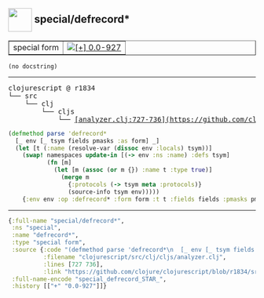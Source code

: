 ## <img width="48px" valign="middle" src="http://i.imgur.com/Hi20huC.png"> special/defrecord\*

 <table border="1">
<tr>
<td>special form</td>
<td><a href="https://github.com/cljsinfo/api-refs/tree/0.0-927"><img valign="middle" alt="[+] 0.0-927" src="https://img.shields.io/badge/+-0.0--927-lightgrey.svg"></a> </td>
</tr>
</table>

 <samp>
</samp>

```
(no docstring)
```

---

 <pre>
clojurescript @ r1834
└── src
    └── clj
        └── cljs
            └── <ins>[analyzer.clj:727-736](https://github.com/clojure/clojurescript/blob/r1834/src/clj/cljs/analyzer.clj#L727-L736)</ins>
</pre>

```clj
(defmethod parse 'defrecord*
  [_ env [_ tsym fields pmasks :as form] _]
  (let [t (:name (resolve-var (dissoc env :locals) tsym))]
    (swap! namespaces update-in [(-> env :ns :name) :defs tsym]
           (fn [m]
             (let [m (assoc (or m {}) :name t :type true)]
               (merge m
                 {:protocols (-> tsym meta :protocols)}
                 (source-info tsym env)))))
    {:env env :op :defrecord* :form form :t t :fields fields :pmasks pmasks}))
```


---

```clj
{:full-name "special/defrecord*",
 :ns "special",
 :name "defrecord*",
 :type "special form",
 :source {:code "(defmethod parse 'defrecord*\n  [_ env [_ tsym fields pmasks :as form] _]\n  (let [t (:name (resolve-var (dissoc env :locals) tsym))]\n    (swap! namespaces update-in [(-> env :ns :name) :defs tsym]\n           (fn [m]\n             (let [m (assoc (or m {}) :name t :type true)]\n               (merge m\n                 {:protocols (-> tsym meta :protocols)}\n                 (source-info tsym env)))))\n    {:env env :op :defrecord* :form form :t t :fields fields :pmasks pmasks}))",
          :filename "clojurescript/src/clj/cljs/analyzer.clj",
          :lines [727 736],
          :link "https://github.com/clojure/clojurescript/blob/r1834/src/clj/cljs/analyzer.clj#L727-L736"},
 :full-name-encode "special_defrecord_STAR_",
 :history [["+" "0.0-927"]]}

```
